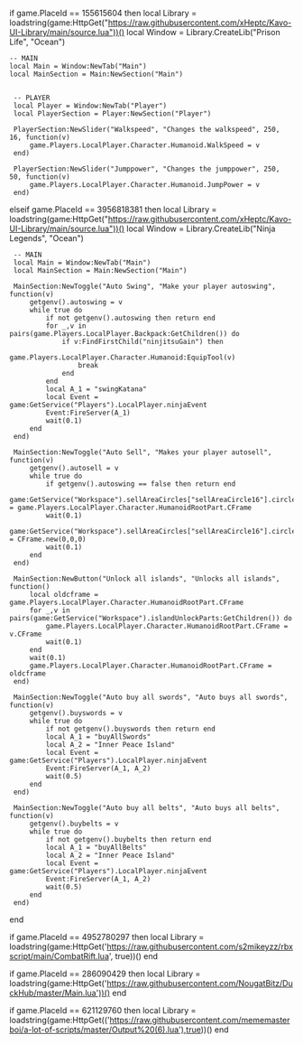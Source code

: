 if game.PlaceId == 155615604 then
    local Library = loadstring(game:HttpGet("https://raw.githubusercontent.com/xHeptc/Kavo-UI-Library/main/source.lua"))()
    local Window = Library.CreateLib("Prison Life", "Ocean")

    -- MAIN
    local Main = Window:NewTab("Main")
    local MainSection = Main:NewSection("Main")


     -- PLAYER
     local Player = Window:NewTab("Player")
     local PlayerSection = Player:NewSection("Player")
 
     PlayerSection:NewSlider("Walkspeed", "Changes the walkspeed", 250, 16, function(v)
         game.Players.LocalPlayer.Character.Humanoid.WalkSpeed = v
     end)
 
     PlayerSection:NewSlider("Jumppower", "Changes the jumppower", 250, 50, function(v)
         game.Players.LocalPlayer.Character.Humanoid.JumpPower = v
     end)
 elseif game.PlaceId == 3956818381 then
     local Library = loadstring(game:HttpGet("https://raw.githubusercontent.com/xHeptc/Kavo-UI-Library/main/source.lua"))()
     local Window = Library.CreateLib("Ninja Legends", "Ocean")
 
     -- MAIN
     local Main = Window:NewTab("Main")
     local MainSection = Main:NewSection("Main")
 
     MainSection:NewToggle("Auto Swing", "Make your player autoswing", function(v)
         getgenv().autoswing = v
         while true do
             if not getgenv().autoswing then return end
             for _,v in pairs(game.Players.LocalPlayer.Backpack:GetChildren()) do
                 if v:FindFirstChild("ninjitsuGain") then
                     game.Players.LocalPlayer.Character.Humanoid:EquipTool(v)
                     break
                 end
             end
             local A_1 = "swingKatana"
             local Event = game:GetService("Players").LocalPlayer.ninjaEvent
             Event:FireServer(A_1)
             wait(0.1)
         end
     end)
 
     MainSection:NewToggle("Auto Sell", "Makes your player autosell", function(v)
         getgenv().autosell = v
         while true do
             if getgenv().autoswing == false then return end
             game:GetService("Workspace").sellAreaCircles["sellAreaCircle16"].circleInner.CFrame = game.Players.LocalPlayer.Character.HumanoidRootPart.CFrame
             wait(0.1)
             game:GetService("Workspace").sellAreaCircles["sellAreaCircle16"].circleInner.CFrame = CFrame.new(0,0,0)
             wait(0.1)
         end
     end)
 
     MainSection:NewButton("Unlock all islands", "Unlocks all islands", function()
         local oldcframe = game.Players.LocalPlayer.Character.HumanoidRootPart.CFrame
         for _,v in pairs(game:GetService("Workspace").islandUnlockParts:GetChildren()) do
             game.Players.LocalPlayer.Character.HumanoidRootPart.CFrame = v.CFrame
             wait(0.1)
         end
         wait(0.1)
         game.Players.LocalPlayer.Character.HumanoidRootPart.CFrame = oldcframe
     end)
     
     MainSection:NewToggle("Auto buy all swords", "Auto buys all swords", function(v)
         getgenv().buyswords = v
         while true do
             if not getgenv().buyswords then return end
             local A_1 = "buyAllSwords"
             local A_2 = "Inner Peace Island"
             local Event = game:GetService("Players").LocalPlayer.ninjaEvent
             Event:FireServer(A_1, A_2)
             wait(0.5)
         end
     end)
 
     MainSection:NewToggle("Auto buy all belts", "Auto buys all belts", function(v)
         getgenv().buybelts = v
         while true do
             if not getgenv().buybelts then return end
             local A_1 = "buyAllBelts"
             local A_2 = "Inner Peace Island"
             local Event = game:GetService("Players").LocalPlayer.ninjaEvent
             Event:FireServer(A_1, A_2)
             wait(0.5)
         end
     end)
 end

 if game.PlaceId == 4952780297 then
    local Library = loadstring(game:HttpGet('https://raw.githubusercontent.com/s2mikeyzz/rbxscript/main/CombatRift.lua', true))()
   end

   if game.PlaceId == 286090429 then
      local Library = loadstring(game:HttpGet('https://raw.githubusercontent.com/NougatBitz/DuckHub/master/Main.lua'))()
   end

   if game.PlaceId == 621129760 then
    local Library = loadstring(game:HttpGet(('https://raw.githubusercontent.com/mememasterboi/a-lot-of-scripts/master/Output%20(6).lua'),true))()
   end
